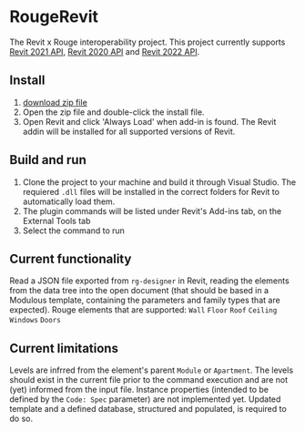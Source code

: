 # RougeRevit
The Revit x Rouge interoperability project. This project currently supports [Revit 2021 API][1], [Revit 2020 API][2] and [Revit 2022 API][3].

[1]: https://www.revitapidocs.com/2021.1/
[2]: https://www.revitapidocs.com/2020.1/
[3]: https://www.revitapidocs.com/2022/

## Install
1. [download zip file](Deployment/Install.zip?raw=1)
2. Open the zip file and double-click the install file.
3. Open Revit and click 'Always Load' when add-in is found. The Revit addin will be installed for all supported versions of Revit.

## Build and run
1. Clone the project to your machine and build it through Visual Studio. The requiered `.dll` files will be installed in the correct folders for Revit to automatically load them.
2. The plugin commands will be listed under Revit's Add-ins tab, on the External Tools tab 
3. Select the command to run

## Current functionality
Read a JSON file exported from `rg-designer` in Revit, reading the elements from the data tree into the open document (that should be based in a Modulous template, containing the parameters and family types that are expected).
Rouge elements that are supported: `Wall` `Floor` `Roof` `Ceiling` `Windows` `Doors`

## Current limitations
Levels are infrred from the element's parent `Module` or `Apartment`. The levels should exist in the current file prior to the command execution and are not (yet) informed from the input file.
Instance properties (intended to be defined by the `Code: Spec` parameter) are not implemented yet. Updated template and a defined database, structured and populated, is required to do so.
